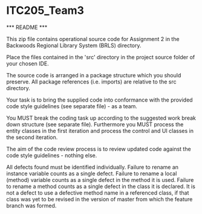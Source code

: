 # ITC205_Team3
*** README ***

This zip file contains operational source code for Assignment 2 in the Backwoods Regional Library System  (BRLS)
directory.

Place the files contained in the 'src' directory in the project source folder of your chosen IDE.

The source code is arranged in a package structure which you should preserve. All package references (i.e. imports) are relative to the src directory.

Your task is to bring the supplied code into conformance with the provided code style guidelines (see separate file) - as a team.

You MUST break the coding task up according to the suggested work break down structure (see separate file). Furthermore you MUST process the entity classes in the first iteration and process the control and UI classes in the second iteration.

The aim of the code review process is to review updated code against the code style guidelines - nothing else.

All defects found must be identified individually.
Failure to rename an instance variable counts as a single defect.
Failure to rename a local (method) variable counts as a single defect in the method it is used.
Failure to rename a method counts as a single defect in the class it is declared. It is not a defect to use a defective method name in a referenced class, if that class was yet to be revised in the version of master from which the feature branch was formed.

